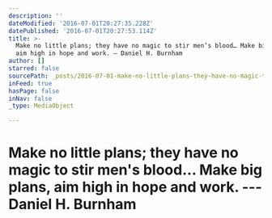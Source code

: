 ```yaml
---
description: ''
dateModified: '2016-07-01T20:27:35.228Z'
datePublished: '2016-07-01T20:27:53.114Z'
title: >-
  ​Make no little plans; they have no magic to stir men’s blood… Make big plans,
  aim high in hope and work.​ ​— Daniel H. Burnham
author: []
starred: false
sourcePath: _posts/2016-07-01-make-no-little-plans-they-have-no-magic-to-stir-mens-bloo.md
inFeed: true
hasPage: false
inNav: false
_type: MediaObject

---
```

# ​Make no little plans; they have no magic to stir men's blood... Make big plans, aim high in hope and work.​ ​--- Daniel H. Burnham
